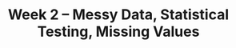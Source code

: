 ---
title: "Week 2 \u2013 Messy Data, Statistical Testing, Missing Values"
weekNumber: 2
days:
  - date: '2024-08-12'
    events:
      - name: LAB 2
        type: lab
        title: More Pandas
        url: https://github.com/dsc-courses/dsc80-2024-ss2/tree/main/labs/lab02
        reading: ''

  - date: '2024-08-13'
    events:
      - name: LEC 5
        type: lecture
        title: Exploring and Cleaning Data
        blank: resources/lectures/lec05/lec05.html
        filled: resources/lectures/lec05/lec05-filled.html
        reading: '[Ch. 9](https://learningds.org/ch/09/wrangling_intro.html) and [10](https://learningds.org/ch/10/eda_intro.html)'
      - name: LEC 6
        type: lecture
        title: Hypothesis and Permutation Testing
        blank: resources/lectures/lec06/lec06.html
        filled: resources/lectures/lec06/lec06-filled.html
        reading: '[DSC 10 Review Notebook](resources/lectures/lec06/pre-lec06.html), [Ch. 17](https://learningds.org/ch/17/inf_pred_gen_intro.html)'

  - date: '2024-08-14'
    events:
      - name: PROJ 1
        type: proj
        title: Project 1
        url: https://github.com/dsc-courses/dsc80-2024-ss2/tree/main/projects/01-gradebook
        reading: ''
      - name: DISC 2
        type: disc
        title: Exam Prep
        blank: discussions/disc02/disc02_worksheet.pdf
        filled: discussions/disc02/disc02_filled.pdf
        # reading: '[Slides](discussions/disc03/disc03_slides.pdf)'
        # reading: '[Slides](discussions/disc04/disc04_slides.pdf)'

  - date: '2024-08-15'
    events:
      - name: LEC 7
        type: lecture
        title: Missingness Mechanisms
        # blank: resources/lectures/lec07/lec07-live.html
        # filled: resources/lectures/lec07/lec07.html
        reading: '[Fast Permutation Tests](resources/lectures/lec07/lec07-fast-permutation-tests.html), [A1](https://www.ncbi.nlm.nih.gov/pmc/articles/PMC4121561/), [A2](https://stefvanbuuren.name/fimd/sec-MCAR.html)'
      - name: LEC 8
        type: lecture
        title: Imputation
        # blank: resources/lectures/lec08/lec08-live.html
        # filled: resources/lectures/lec08/lec08.html
        reading: '[DSP 6.3-6.5](https://notes.dsc80.com/content/06/handling-missing-data.html)'

  - date: '2024-08-16'
    events:
      - name: LAB 3
        type: lab
        title: DataFrame Manipulation
        url: https://github.com/dsc-courses/dsc80-2024-ss2/tree/main/labs/lab03
---